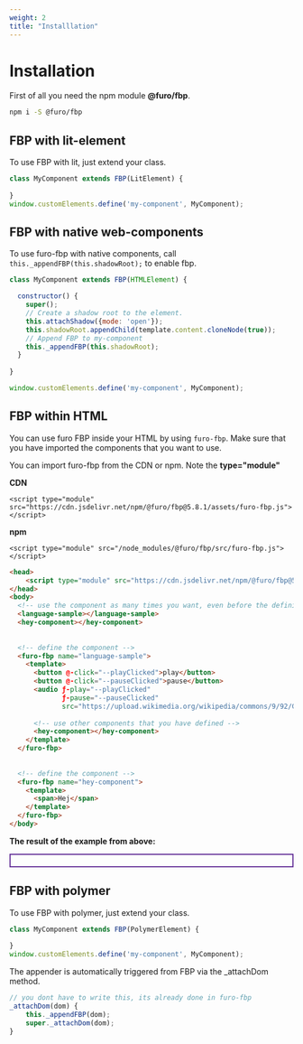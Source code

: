 ```yaml
---
weight: 2
title: "Installlation"
---
```


# Installation

First of all you need the npm module **@furo/fbp**.

```bash
npm i -S @furo/fbp
```


## FBP with lit-element
To use FBP with lit, just extend your class.

```javascript
class MyComponent extends FBP(LitElement) {
  
}
window.customElements.define('my-component', MyComponent);
```



## FBP with native web-components
To use furo-fbp with native components, call `this._appendFBP(this.shadowRoot);` to enable fbp.

```javascript
class MyComponent extends FBP(HTMLElement) {

  constructor() {
    super();
    // Create a shadow root to the element.
    this.attachShadow({mode: 'open'});
    this.shadowRoot.appendChild(template.content.cloneNode(true));
    // Append FBP to my-component
    this._appendFBP(this.shadowRoot);
  }
 
}

window.customElements.define('my-component', MyComponent);

```

## FBP within HTML
You can use furo FBP inside your HTML by using `furo-fbp`. Make sure that you have 
imported the components that you want to use. 

You can import furo-fbp from the CDN or npm. Note the **type="module"**

**CDN**

`<script type="module" src="https://cdn.jsdelivr.net/npm/@furo/fbp@5.8.1/assets/furo-fbp.js"></script>`

**npm**

`<script type="module" src="/node_modules/@furo/fbp/src/furo-fbp.js"></script>`


```html
<head>
    <script type="module" src="https://cdn.jsdelivr.net/npm/@furo/fbp@5.8.1/assets/furo-fbp.js"></script>
</head>
<body>
  <!-- use the component as many times you want, even before the definition-->
  <language-sample></language-sample>
  <hey-component></hey-component>
  
  
  <!-- define the component -->
  <furo-fbp name="language-sample">
    <template>
      <button @-click="--playClicked">play</button>
      <button @-click="--pauseClicked">pause</button>
      <audio ƒ-play="--playClicked" 
             ƒ-pause="--pauseClicked" 
             src="https://upload.wikimedia.org/wikipedia/commons/9/92/German_alphabet-2.ogg"></audio>
      
      <!-- use other components that you have defined -->
      <hey-component></hey-component>
    </template>
  </furo-fbp>
  
  
  <!-- define the component -->
  <furo-fbp name="hey-component">
    <template>
      <span>Hej</span>
    </template>
  </furo-fbp>
</body>

```

 <script type="module" src="https://cdn.jsdelivr.net/npm/@furo/fbp@5.8.1/assets/furo-fbp.js"></script>

**The result of the example from above:**
<div style="border:2px solid rebeccapurple; padding:10px">
<language-sample></language-sample>
<hey-component></hey-component>
</div>

  <!-- define the component -->
  <furo-fbp name="language-sample">
    <template>
      <button @-click="--playClicked">play</button>
      <button @-click="--pauseClicked">pause</button>
      <audio ƒ-play="--playClicked" 
             ƒ-pause="--pauseClicked" 
             src="https://upload.wikimedia.org/wikipedia/commons/9/92/German_alphabet-2.ogg"></audio>
    </template>
  </furo-fbp>

  <furo-fbp name="hey-component">
    <template>
      <span>Hej</span>
    </template>
  </furo-fbp>

## FBP with polymer
To use FBP with polymer, just extend your class.
```javascript
class MyComponent extends FBP(PolymerElement) {
  
}
window.customElements.define('my-component', MyComponent);
```

The appender is automatically triggered from FBP via the _attachDom method.
```javascript
// you dont have to write this, its already done in furo-fbp
_attachDom(dom) {
    this._appendFBP(dom);
    super._attachDom(dom);
}
```
